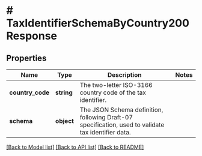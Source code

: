 # # TaxIdentifierSchemaByCountry200Response

## Properties

Name | Type | Description | Notes
------------ | ------------- | ------------- | -------------
**country_code** | **string** | The two-letter ISO-3166 country code of the tax identifier. |
**schema** | **object** | The JSON Schema definition, following Draft-07 specification, used to validate tax identifier data. |

[[Back to Model list]](../../../README.md#models) [[Back to API list]](../../../README.md#endpoints) [[Back to README]](../../../README.md)
